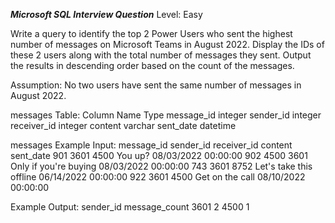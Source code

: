 ***Microsoft SQL Interview Question***
Level: Easy

Write a query to identify the top 2 Power Users who sent the highest number of messages on Microsoft Teams in August 2022. Display the IDs of these 2 users along with the total number of messages they sent. Output the results in descending order based on the count of the messages.

Assumption: No two users have sent the same number of messages in August 2022.

messages Table:
Column Name	     Type
message_id	     integer
sender_id	     integer
receiver_id	     integer
content	             varchar
sent_date	     datetime

messages Example Input:
message_id	    sender_id	         receiver_id	    content	                   sent_date
    901	             3601	             4500	      You up?	                    08/03/2022 00:00:00
    902	             4500	             3601	      Only if you're buying	    08/03/2022 00:00:00
    743	             3601	             8752	      Let's take this offline	    06/14/2022 00:00:00
    922	             3601	             4500	      Get on the call	            08/10/2022 00:00:00

Example Output:
sender_id	    message_count
   3601	                2
   4500	                1
